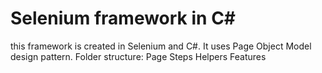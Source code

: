 # Selenium framework in C#
this framework is created in Selenium and C#. It uses Page Object Model design pattern.
Folder structure:
Page
Steps
Helpers
Features

